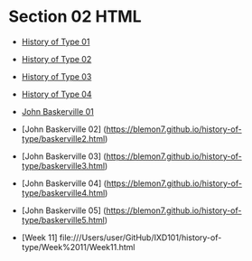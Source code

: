 Section 02 HTML
===============

- [History of Type 01](https://blemon7.github.io/history-of-type/history-of-type1.html)
- [History of Type 02](https://blemon7.github.io/history-of-type/history-of-type2.html)
- [History of Type 03](https://blemon7.github.io/history-of-type/history-of-type3.html)
- [History of Type 04](https://blemon7.github.io/history-of-type/history-of-type4.html)

- [John Baskerville 01](https://blemon7.github.io/history-of-type/baskerville1.html)
- [John Baskerville 02] (https://blemon7.github.io/history-of-type/baskerville2.html)
- [John Baskerville 03] (https://blemon7.github.io/history-of-type/baskerville3.html)
- [John Baskerville 04] (https://blemon7.github.io/history-of-type/baskerville4.html)
- [John Baskerville 05] (https://blemon7.github.io/history-of-type/baskerville5.html)

- [Week 11] file:///Users/user/GitHub/IXD101/history-of-type/Week%2011/Week11.html